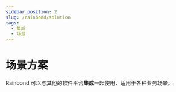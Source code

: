 ```yaml
---
sidebar_position: 2
slug: /rainbond/solution
tags:
  - 集成
  - 场景
---
```


# 场景方案

Rainbond 可以与其他的软件平台**集成**一起使用，适用于各种业务场景。


